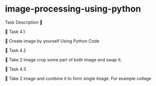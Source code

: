 # image-processing-using-python


Task Description 📄

🔅 Task 4.1

📌 Create image by yourself Using Python Code 

🔅 Task 4.2

📌 Take 2 image crop some part of both image and swap it. 

🔅 Task 4.3

📌 Take 2 image and combine it to form single image. For example collage 
